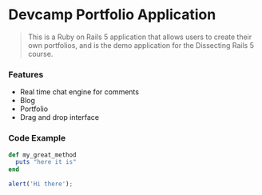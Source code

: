 # Devcamp Portfolio Application

> This is a Ruby on Rails 5 application that allows users to create their own portfolios, and is the demo application for the Dissecting Rails 5 course.


### Features

- Real time chat engine for comments
- Blog
- Portfolio
- Drag and drop interface


### Code Example


```ruby
def my_great_method
  puts "here it is"
end
```

```javascript
alert('Hi there');
```
